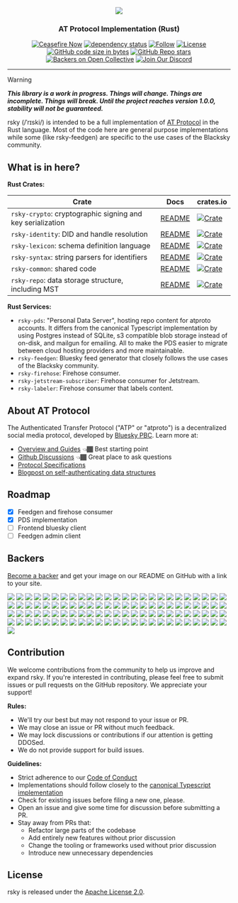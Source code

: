 <p align="center">
    <a href="https://blackskyweb.xyz">
    <img src="https://cdn.prod.website-files.com/654d195a7700754d810d2693/66ef82384f93b80bfb132738_rsky-banner-2.jpg">
    </a>
</p>
<h3 align="center">
  AT Protocol Implementation (Rust)
</h3>

<div align="center">

[![Ceasefire Now](https://badge.techforpalestine.org/default)](https://techforpalestine.org/learn-more)
[![dependency status](https://deps.rs/repo/github/blacksky-algorithms/rsky/status.svg?style=flat-square)](https://deps.rs/repo/github/blacksky-algorithms/rsky)
[![Follow](https://img.shields.io/badge/Follow-%40blacksky.app-0073fa?style=flat&logo=bluesky&labelColor=%23151e27&link=https%3A%2F%2Fbsky.app%2Fprofile%2Fblacksky.app)](https://bsky.app/profile/blacksky.app)
[![License](https://img.shields.io/badge/License-Apache_2.0-blue.svg)](https://opensource.org/licenses/Apache-2.0)
[![GitHub code size in bytes](https://img.shields.io/github/languages/code-size/blacksky-algorithms/rsky?logo=github)](https://github.com/blacksky-algorithms/rsky)
[![GitHub Repo stars](https://img.shields.io/github/stars/blacksky-algorithms/rsky?style=flat&logo=github)](https://github.com/blacksky-algorithms/rsky)
[![Backers on Open Collective](https://opencollective.com/blacksky/backers/badge.svg)](#backers)
[![Join Our Discord](https://img.shields.io/badge/Join%20Us%20on-Discord-7289DA.svg?style=for-the-badge&logo=discord)](https://discord.gg/AFuuPvM7zZ)

</div>

---
> [!WARNING]
> ***This library is a work in progress. Things will change. Things are incomplete. Things will break. Until the project reaches version 1.0.0, stability will not be guaranteed.***

rsky (/ˈrɪski/) is intended to be a full implementation of [AT Protocol](https://atproto.com/) in the Rust language. Most of the code here are general purpose implementations while some (like rsky-feedgen) are specific to the use cases of the Blacksky community.

## What is in here?

**Rust Crates:**

| Crate                                                      | Docs                                | crates.io                                                                                                                                                   |
|------------------------------------------------------------|-------------------------------------|-------------------------------------------------------------------------------------------------------------------------------------------------------------|
| `rsky-crypto`: cryptographic signing and key serialization | [README](./rsky-crypto/README.md)   | [![Crate](https://img.shields.io/crates/v/rsky-crypto?logo=rust&style=flat-square&logoColor=E05D44&color=E05D44)](https://crates.io/crates/rsky-crypto)     |
| `rsky-identity`: DID and handle resolution                 | [README](./rsky-identity/README.md) | [![Crate](https://img.shields.io/crates/v/rsky-identity?logo=rust&style=flat-square&logoColor=E05D44&color=E05D44)](https://crates.io/crates/rsky-identity) |
| `rsky-lexicon`: schema definition language                 | [README](./rsky-lexicon/README.md)  | [![Crate](https://img.shields.io/crates/v/rsky-lexicon?logo=rust&style=flat-square&logoColor=E05D44&color=E05D44)](https://crates.io/crates/rsky-lexicon)   |
| `rsky-syntax`: string parsers for identifiers              | [README](./rsky-syntax/README.md)   | [![Crate](https://img.shields.io/crates/v/rsky-syntax?logo=rust&style=flat-square&logoColor=E05D44&color=E05D44)](https://crates.io/crates/rsky-syntax)     |
| `rsky-common`: shared code                                 | [README](./rsky-common/README.md)   | [![Crate](https://img.shields.io/crates/v/rsky-common?logo=rust&style=flat-square&logoColor=E05D44&color=E05D44)](https://crates.io/crates/rsky-common)     |
| `rsky-repo`: data storage structure, including MST         | [README](./rsky-repo/README.md)     | [![Crate](https://img.shields.io/crates/v/rsky-repo?logo=rust&style=flat-square&logoColor=E05D44&color=E05D44)](https://crates.io/crates/rsky-repo)         |

**Rust Services:**

- `rsky-pds`: "Personal Data Server", hosting repo content for atproto accounts. It differs from the canonical Typescript implementation by using Postgres instead of SQLite, s3 compatible blob storage instead of on-disk, and mailgun for emailing. All to make the PDS easier to migrate between cloud hosting providers and more maintainable.
- `rsky-feedgen`: Bluesky feed generator that closely follows the use cases of the Blacksky community.
- `rsky-firehose`: Firehose consumer.
- `rsky-jetstream-subscriber`: Firehose consumer for Jetstream.
- `rsky-labeler`: Firehose consumer that labels content.

## About AT Protocol

The Authenticated Transfer Protocol ("ATP" or "atproto") is a decentralized social media protocol, developed by [Bluesky PBC](https://bsky.social). Learn more at:

- [Overview and Guides](https://atproto.com/guides/overview) 👈🏾 Best starting point
- [Github Discussions](https://github.com/bluesky-social/atproto/discussions) 👈🏾 Great place to ask questions
- [Protocol Specifications](https://atproto.com/specs/atp)
- [Blogpost on self-authenticating data structures](https://bsky.social/about/blog/3-6-2022-a-self-authenticating-social-protocol)

## Roadmap

-   [x] Feedgen and firehose consumer
-   [x] PDS implementation
-   [ ] Frontend bluesky client
-   [ ] Feedgen admin client

## Backers

[Become a backer](https://opencollective.com/blacksky#backer) and get your image on our README on GitHub with a link to your site.

<a href="https://opencollective.com/blacksky/backer/0/website?requireActive=false" target="_blank"><img src="https://opencollective.com/blacksky/backer/0/avatar.svg?requireActive=false"></a>
<a href="https://opencollective.com/blacksky/backer/1/website?requireActive=false" target="_blank"><img src="https://opencollective.com/blacksky/backer/1/avatar.svg?requireActive=false"></a>
<a href="https://opencollective.com/blacksky/backer/2/website?requireActive=false" target="_blank"><img src="https://opencollective.com/blacksky/backer/2/avatar.svg?requireActive=false"></a>
<a href="https://opencollective.com/blacksky/backer/3/website?requireActive=false" target="_blank"><img src="https://opencollective.com/blacksky/backer/3/avatar.svg?requireActive=false"></a>
<a href="https://opencollective.com/blacksky/backer/4/website?requireActive=false" target="_blank"><img src="https://opencollective.com/blacksky/backer/4/avatar.svg?requireActive=false"></a>
<a href="https://opencollective.com/blacksky/backer/5/website?requireActive=false" target="_blank"><img src="https://opencollective.com/blacksky/backer/5/avatar.svg?requireActive=false"></a>
<a href="https://opencollective.com/blacksky/backer/6/website?requireActive=false" target="_blank"><img src="https://opencollective.com/blacksky/backer/6/avatar.svg?requireActive=false"></a>
<a href="https://opencollective.com/blacksky/backer/7/website?requireActive=false" target="_blank"><img src="https://opencollective.com/blacksky/backer/7/avatar.svg?requireActive=false"></a>
<a href="https://opencollective.com/blacksky/backer/8/website?requireActive=false" target="_blank"><img src="https://opencollective.com/blacksky/backer/8/avatar.svg?requireActive=false"></a>
<a href="https://opencollective.com/blacksky/backer/9/website?requireActive=false" target="_blank"><img src="https://opencollective.com/blacksky/backer/9/avatar.svg?requireActive=false"></a>
<a href="https://opencollective.com/blacksky/backer/10/website?requireActive=false" target="_blank"><img src="https://opencollective.com/blacksky/backer/10/avatar.svg?requireActive=false"></a>
<a href="https://opencollective.com/blacksky/backer/11/website?requireActive=false" target="_blank"><img src="https://opencollective.com/blacksky/backer/11/avatar.svg?requireActive=false"></a>
<a href="https://opencollective.com/blacksky/backer/12/website?requireActive=false" target="_blank"><img src="https://opencollective.com/blacksky/backer/12/avatar.svg?requireActive=false"></a>
<a href="https://opencollective.com/blacksky/backer/13/website?requireActive=false" target="_blank"><img src="https://opencollective.com/blacksky/backer/13/avatar.svg?requireActive=false"></a>
<a href="https://opencollective.com/blacksky/backer/14/website?requireActive=false" target="_blank"><img src="https://opencollective.com/blacksky/backer/14/avatar.svg?requireActive=false"></a>
<a href="https://opencollective.com/blacksky/backer/15/website?requireActive=false" target="_blank"><img src="https://opencollective.com/blacksky/backer/15/avatar.svg?requireActive=false"></a>
<a href="https://opencollective.com/blacksky/backer/16/website?requireActive=false" target="_blank"><img src="https://opencollective.com/blacksky/backer/16/avatar.svg?requireActive=false"></a>
<a href="https://opencollective.com/blacksky/backer/17/website?requireActive=false" target="_blank"><img src="https://opencollective.com/blacksky/backer/17/avatar.svg?requireActive=false"></a>
<a href="https://opencollective.com/blacksky/backer/18/website?requireActive=false" target="_blank"><img src="https://opencollective.com/blacksky/backer/18/avatar.svg?requireActive=false"></a>
<a href="https://opencollective.com/blacksky/backer/19/website?requireActive=false" target="_blank"><img src="https://opencollective.com/blacksky/backer/19/avatar.svg?requireActive=false"></a>
<a href="https://opencollective.com/blacksky/backer/20/website?requireActive=false" target="_blank"><img src="https://opencollective.com/blacksky/backer/20/avatar.svg?requireActive=false"></a>
<a href="https://opencollective.com/blacksky/backer/21/website?requireActive=false" target="_blank"><img src="https://opencollective.com/blacksky/backer/21/avatar.svg?requireActive=false"></a>
<a href="https://opencollective.com/blacksky/backer/22/website?requireActive=false" target="_blank"><img src="https://opencollective.com/blacksky/backer/22/avatar.svg?requireActive=false"></a>
<a href="https://opencollective.com/blacksky/backer/23/website?requireActive=false" target="_blank"><img src="https://opencollective.com/blacksky/backer/23/avatar.svg?requireActive=false"></a>
<a href="https://opencollective.com/blacksky/backer/24/website?requireActive=false" target="_blank"><img src="https://opencollective.com/blacksky/backer/24/avatar.svg?requireActive=false"></a>
<a href="https://opencollective.com/blacksky/backer/25/website?requireActive=false" target="_blank"><img src="https://opencollective.com/blacksky/backer/25/avatar.svg?requireActive=false"></a>
<a href="https://opencollective.com/blacksky/backer/26/website?requireActive=false" target="_blank"><img src="https://opencollective.com/blacksky/backer/26/avatar.svg?requireActive=false"></a>
<a href="https://opencollective.com/blacksky/backer/27/website?requireActive=false" target="_blank"><img src="https://opencollective.com/blacksky/backer/27/avatar.svg?requireActive=false"></a>
<a href="https://opencollective.com/blacksky/backer/28/website?requireActive=false" target="_blank"><img src="https://opencollective.com/blacksky/backer/28/avatar.svg?requireActive=false"></a>
<a href="https://opencollective.com/blacksky/backer/29/website?requireActive=false" target="_blank"><img src="https://opencollective.com/blacksky/backer/29/avatar.svg?requireActive=false"></a>
<a href="https://opencollective.com/blacksky/backer/30/website?requireActive=false" target="_blank"><img src="https://opencollective.com/blacksky/backer/30/avatar.svg?requireActive=false"></a>
<a href="https://opencollective.com/blacksky/backer/31/website?requireActive=false" target="_blank"><img src="https://opencollective.com/blacksky/backer/31/avatar.svg?requireActive=false"></a>
<a href="https://opencollective.com/blacksky/backer/32/website?requireActive=false" target="_blank"><img src="https://opencollective.com/blacksky/backer/32/avatar.svg?requireActive=false"></a>
<a href="https://opencollective.com/blacksky/backer/33/website?requireActive=false" target="_blank"><img src="https://opencollective.com/blacksky/backer/33/avatar.svg?requireActive=false"></a>
<a href="https://opencollective.com/blacksky/backer/34/website?requireActive=false" target="_blank"><img src="https://opencollective.com/blacksky/backer/34/avatar.svg?requireActive=false"></a>
<a href="https://opencollective.com/blacksky/backer/35/website?requireActive=false" target="_blank"><img src="https://opencollective.com/blacksky/backer/35/avatar.svg?requireActive=false"></a>
<a href="https://opencollective.com/blacksky/backer/36/website?requireActive=false" target="_blank"><img src="https://opencollective.com/blacksky/backer/36/avatar.svg?requireActive=false"></a>
<a href="https://opencollective.com/blacksky/backer/37/website?requireActive=false" target="_blank"><img src="https://opencollective.com/blacksky/backer/37/avatar.svg?requireActive=false"></a>
<a href="https://opencollective.com/blacksky/backer/38/website?requireActive=false" target="_blank"><img src="https://opencollective.com/blacksky/backer/38/avatar.svg?requireActive=false"></a>
<a href="https://opencollective.com/blacksky/backer/39/website?requireActive=false" target="_blank"><img src="https://opencollective.com/blacksky/backer/39/avatar.svg?requireActive=false"></a>
<a href="https://opencollective.com/blacksky/backer/40/website?requireActive=false" target="_blank"><img src="https://opencollective.com/blacksky/backer/40/avatar.svg?requireActive=false"></a>
<a href="https://opencollective.com/blacksky/backer/41/website?requireActive=false" target="_blank"><img src="https://opencollective.com/blacksky/backer/41/avatar.svg?requireActive=false"></a>
<a href="https://opencollective.com/blacksky/backer/42/website?requireActive=false" target="_blank"><img src="https://opencollective.com/blacksky/backer/42/avatar.svg?requireActive=false"></a>
<a href="https://opencollective.com/blacksky/backer/43/website?requireActive=false" target="_blank"><img src="https://opencollective.com/blacksky/backer/43/avatar.svg?requireActive=false"></a>
<a href="https://opencollective.com/blacksky/backer/44/website?requireActive=false" target="_blank"><img src="https://opencollective.com/blacksky/backer/44/avatar.svg?requireActive=false"></a>
<a href="https://opencollective.com/blacksky/backer/45/website?requireActive=false" target="_blank"><img src="https://opencollective.com/blacksky/backer/45/avatar.svg?requireActive=false"></a>
<a href="https://opencollective.com/blacksky/backer/46/website?requireActive=false" target="_blank"><img src="https://opencollective.com/blacksky/backer/46/avatar.svg?requireActive=false"></a>
<a href="https://opencollective.com/blacksky/backer/47/website?requireActive=false" target="_blank"><img src="https://opencollective.com/blacksky/backer/47/avatar.svg?requireActive=false"></a>
<a href="https://opencollective.com/blacksky/backer/48/website?requireActive=false" target="_blank"><img src="https://opencollective.com/blacksky/backer/48/avatar.svg?requireActive=false"></a>
<a href="https://opencollective.com/blacksky/backer/49/website?requireActive=false" target="_blank"><img src="https://opencollective.com/blacksky/backer/49/avatar.svg?requireActive=false"></a>
<a href="https://opencollective.com/blacksky/backer/50/website?requireActive=false" target="_blank"><img src="https://opencollective.com/blacksky/backer/50/avatar.svg?requireActive=false"></a>
<a href="https://opencollective.com/blacksky/backer/51/website?requireActive=false" target="_blank"><img src="https://opencollective.com/blacksky/backer/51/avatar.svg?requireActive=false"></a>
<a href="https://opencollective.com/blacksky/backer/52/website?requireActive=false" target="_blank"><img src="https://opencollective.com/blacksky/backer/52/avatar.svg?requireActive=false"></a>
<a href="https://opencollective.com/blacksky/backer/53/website?requireActive=false" target="_blank"><img src="https://opencollective.com/blacksky/backer/53/avatar.svg?requireActive=false"></a>
<a href="https://opencollective.com/blacksky/backer/54/website?requireActive=false" target="_blank"><img src="https://opencollective.com/blacksky/backer/54/avatar.svg?requireActive=false"></a>
<a href="https://opencollective.com/blacksky/backer/55/website?requireActive=false" target="_blank"><img src="https://opencollective.com/blacksky/backer/55/avatar.svg?requireActive=false"></a>
<a href="https://opencollective.com/blacksky/backer/56/website?requireActive=false" target="_blank"><img src="https://opencollective.com/blacksky/backer/56/avatar.svg?requireActive=false"></a>
<a href="https://opencollective.com/blacksky/backer/57/website?requireActive=false" target="_blank"><img src="https://opencollective.com/blacksky/backer/57/avatar.svg?requireActive=false"></a>
<a href="https://opencollective.com/blacksky/backer/58/website?requireActive=false" target="_blank"><img src="https://opencollective.com/blacksky/backer/58/avatar.svg?requireActive=false"></a>
<a href="https://opencollective.com/blacksky/backer/59/website?requireActive=false" target="_blank"><img src="https://opencollective.com/blacksky/backer/59/avatar.svg?requireActive=false"></a>
<a href="https://opencollective.com/blacksky/backer/60/website?requireActive=false" target="_blank"><img src="https://opencollective.com/blacksky/backer/60/avatar.svg?requireActive=false"></a>
<a href="https://opencollective.com/blacksky/backer/61/website?requireActive=false" target="_blank"><img src="https://opencollective.com/blacksky/backer/61/avatar.svg?requireActive=false"></a>
<a href="https://opencollective.com/blacksky/backer/62/website?requireActive=false" target="_blank"><img src="https://opencollective.com/blacksky/backer/62/avatar.svg?requireActive=false"></a>
<a href="https://opencollective.com/blacksky/backer/63/website?requireActive=false" target="_blank"><img src="https://opencollective.com/blacksky/backer/63/avatar.svg?requireActive=false"></a>
<a href="https://opencollective.com/blacksky/backer/64/website?requireActive=false" target="_blank"><img src="https://opencollective.com/blacksky/backer/64/avatar.svg?requireActive=false"></a>
<a href="https://opencollective.com/blacksky/backer/65/website?requireActive=false" target="_blank"><img src="https://opencollective.com/blacksky/backer/65/avatar.svg?requireActive=false"></a>
<a href="https://opencollective.com/blacksky/backer/66/website?requireActive=false" target="_blank"><img src="https://opencollective.com/blacksky/backer/66/avatar.svg?requireActive=false"></a>
<a href="https://opencollective.com/blacksky/backer/67/website?requireActive=false" target="_blank"><img src="https://opencollective.com/blacksky/backer/67/avatar.svg?requireActive=false"></a>
<a href="https://opencollective.com/blacksky/backer/68/website?requireActive=false" target="_blank"><img src="https://opencollective.com/blacksky/backer/68/avatar.svg?requireActive=false"></a>
<a href="https://opencollective.com/blacksky/backer/69/website?requireActive=false" target="_blank"><img src="https://opencollective.com/blacksky/backer/69/avatar.svg?requireActive=false"></a>
<a href="https://opencollective.com/blacksky/backer/70/website?requireActive=false" target="_blank"><img src="https://opencollective.com/blacksky/backer/70/avatar.svg?requireActive=false"></a>
<a href="https://opencollective.com/blacksky/backer/71/website?requireActive=false" target="_blank"><img src="https://opencollective.com/blacksky/backer/71/avatar.svg?requireActive=false"></a>
<a href="https://opencollective.com/blacksky/backer/72/website?requireActive=false" target="_blank"><img src="https://opencollective.com/blacksky/backer/72/avatar.svg?requireActive=false"></a>
<a href="https://opencollective.com/blacksky/backer/73/website?requireActive=false" target="_blank"><img src="https://opencollective.com/blacksky/backer/73/avatar.svg?requireActive=false"></a>
<a href="https://opencollective.com/blacksky/backer/74/website?requireActive=false" target="_blank"><img src="https://opencollective.com/blacksky/backer/74/avatar.svg?requireActive=false"></a>
<a href="https://opencollective.com/blacksky/backer/75/website?requireActive=false" target="_blank"><img src="https://opencollective.com/blacksky/backer/75/avatar.svg?requireActive=false"></a>
<a href="https://opencollective.com/blacksky/backer/76/website?requireActive=false" target="_blank"><img src="https://opencollective.com/blacksky/backer/76/avatar.svg?requireActive=false"></a>
<a href="https://opencollective.com/blacksky/backer/77/website?requireActive=false" target="_blank"><img src="https://opencollective.com/blacksky/backer/77/avatar.svg?requireActive=false"></a>
<a href="https://opencollective.com/blacksky/backer/78/website?requireActive=false" target="_blank"><img src="https://opencollective.com/blacksky/backer/78/avatar.svg?requireActive=false"></a>
<a href="https://opencollective.com/blacksky/backer/79/website?requireActive=false" target="_blank"><img src="https://opencollective.com/blacksky/backer/79/avatar.svg?requireActive=false"></a>
<a href="https://opencollective.com/blacksky/backer/80/website?requireActive=false" target="_blank"><img src="https://opencollective.com/blacksky/backer/80/avatar.svg?requireActive=false"></a>
<a href="https://opencollective.com/blacksky/backer/81/website?requireActive=false" target="_blank"><img src="https://opencollective.com/blacksky/backer/81/avatar.svg?requireActive=false"></a>
<a href="https://opencollective.com/blacksky/backer/82/website?requireActive=false" target="_blank"><img src="https://opencollective.com/blacksky/backer/82/avatar.svg?requireActive=false"></a>
<a href="https://opencollective.com/blacksky/backer/83/website?requireActive=false" target="_blank"><img src="https://opencollective.com/blacksky/backer/83/avatar.svg?requireActive=false"></a>
<a href="https://opencollective.com/blacksky/backer/84/website?requireActive=false" target="_blank"><img src="https://opencollective.com/blacksky/backer/84/avatar.svg?requireActive=false"></a>
<a href="https://opencollective.com/blacksky/backer/85/website?requireActive=false" target="_blank"><img src="https://opencollective.com/blacksky/backer/85/avatar.svg?requireActive=false"></a>
<a href="https://opencollective.com/blacksky/backer/86/website?requireActive=false" target="_blank"><img src="https://opencollective.com/blacksky/backer/86/avatar.svg?requireActive=false"></a>
<a href="https://opencollective.com/blacksky/backer/87/website?requireActive=false" target="_blank"><img src="https://opencollective.com/blacksky/backer/87/avatar.svg?requireActive=false"></a>
<a href="https://opencollective.com/blacksky/backer/88/website?requireActive=false" target="_blank"><img src="https://opencollective.com/blacksky/backer/88/avatar.svg?requireActive=false"></a>
<a href="https://opencollective.com/blacksky/backer/89/website?requireActive=false" target="_blank"><img src="https://opencollective.com/blacksky/backer/89/avatar.svg?requireActive=false"></a>
<a href="https://opencollective.com/blacksky/backer/90/website?requireActive=false" target="_blank"><img src="https://opencollective.com/blacksky/backer/90/avatar.svg?requireActive=false"></a>
<a href="https://opencollective.com/blacksky/backer/91/website?requireActive=false" target="_blank"><img src="https://opencollective.com/blacksky/backer/91/avatar.svg?requireActive=false"></a>
<a href="https://opencollective.com/blacksky/backer/92/website?requireActive=false" target="_blank"><img src="https://opencollective.com/blacksky/backer/92/avatar.svg?requireActive=false"></a>
<a href="https://opencollective.com/blacksky/backer/93/website?requireActive=false" target="_blank"><img src="https://opencollective.com/blacksky/backer/93/avatar.svg?requireActive=false"></a>
<a href="https://opencollective.com/blacksky/backer/94/website?requireActive=false" target="_blank"><img src="https://opencollective.com/blacksky/backer/94/avatar.svg?requireActive=false"></a>
<a href="https://opencollective.com/blacksky/backer/95/website?requireActive=false" target="_blank"><img src="https://opencollective.com/blacksky/backer/95/avatar.svg?requireActive=false"></a>
<a href="https://opencollective.com/blacksky/backer/96/website?requireActive=false" target="_blank"><img src="https://opencollective.com/blacksky/backer/96/avatar.svg?requireActive=false"></a>
<a href="https://opencollective.com/blacksky/backer/97/website?requireActive=false" target="_blank"><img src="https://opencollective.com/blacksky/backer/97/avatar.svg?requireActive=false"></a>
<a href="https://opencollective.com/blacksky/backer/98/website?requireActive=false" target="_blank"><img src="https://opencollective.com/blacksky/backer/98/avatar.svg?requireActive=false"></a>
<a href="https://opencollective.com/blacksky/backer/99/website?requireActive=false" target="_blank"><img src="https://opencollective.com/blacksky/backer/99/avatar.svg?requireActive=false"></a>
<a href="https://opencollective.com/blacksky/backer/100/website?requireActive=false" target="_blank"><img src="https://opencollective.com/blacksky/backer/100/avatar.svg?requireActive=false"></a>

## Contribution

We welcome contributions from the community to help us improve and expand rsky. If you're interested in contributing, please feel free to submit issues or pull requests on the GitHub repository. We appreciate your support!

**Rules:**

- We'll try our best but may not respond to your issue or PR.
- We may close an issue or PR without much feedback.
- We may lock discussions or contributions if our attention is getting DDOSed.
- We do not provide support for build issues.

**Guidelines:**

- Strict adherence to our [Code of Conduct](/.github/CODE_OF_CONDUCT.md)
- Implementations should follow closely to the [canonical Typescript implementation](https://github.com/bluesky-social/atproto)
- Check for existing issues before filing a new one, please.
- Open an issue and give some time for discussion before submitting a PR.
- Stay away from PRs that:
    - Refactor large parts of the codebase
    - Add entirely new features without prior discussion
    - Change the tooling or frameworks used without prior discussion
    - Introduce new unnecessary dependencies

## License

rsky is released under the [Apache License 2.0](./LICENSE).